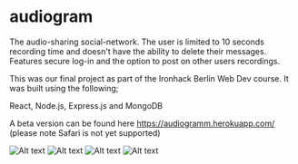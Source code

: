 # audiogram

The audio-sharing social-network.  The user is limited to 10 seconds recording time and doesn't have the ability to delete their messages.  Features secure log-in and the option to post on other users recordings.

This was our final project as part of the Ironhack Berlin Web Dev course.  It was built using the following;

React, Node.js, Express.js and MongoDB

A beta version can be found here https://audiogramm.herokuapp.com/
(please note Safari is not yet supported)

![Alt text](\images\audiopic1.png?raw=true "audiogram")
![Alt text](\images\audiopic2.png?raw=true "audiogram")
![Alt text](\images\audiopic3.png?raw=true "audiogram")
![Alt text](\images\audiopic4.png?raw=true "audiogram")
